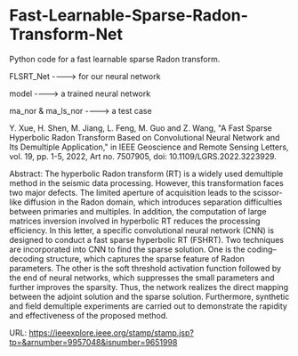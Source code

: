 # Fast-Learnable-Sparse-Radon-Transform-Net
Python code for a fast learnable sparse Radon transform.


FLSRT_Net            ----> for our neural network

model                ----> a trained neural network

ma_nor & ma_ls_nor   ----> a test case

Y. Xue, H. Shen, M. Jiang, L. Feng, M. Guo and Z. Wang, "A Fast Sparse Hyperbolic Radon Transform Based on Convolutional Neural Network and Its Demultiple Application," in IEEE Geoscience and Remote Sensing Letters, vol. 19, pp. 1-5, 2022, Art no. 7507905, doi: 10.1109/LGRS.2022.3223929.

Abstract: The hyperbolic Radon transform (RT) is a widely used demultiple method in the seismic data processing. However, this transformation faces two major defects. The limited aperture of acquisition leads to the scissor-like diffusion in the Radon domain, which introduces separation difficulties between primaries and multiples. In addition, the computation of large matrices inversion involved in hyperbolic RT reduces the processing efficiency. In this letter, a specific convolutional neural network (CNN) is designed to conduct a fast sparse hyperbolic RT (FSHRT). Two techniques are incorporated into CNN to find the sparse solution. One is the coding–decoding structure, which captures the sparse feature of Radon parameters. The other is the soft threshold activation function followed by the end of neural networks, which suppresses the small parameters and further improves the sparsity. Thus, the network realizes the direct mapping between the adjoint solution and the sparse solution. Furthermore, synthetic and field demultiple experiments are carried out to demonstrate the rapidity and effectiveness of the proposed method.

URL: https://ieeexplore.ieee.org/stamp/stamp.jsp?tp=&arnumber=9957048&isnumber=9651998

